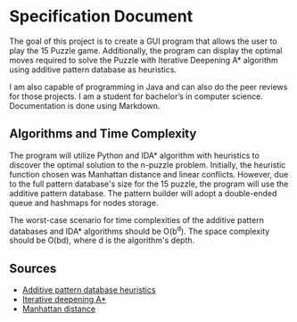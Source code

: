 # Specification Document

The goal of this project is to create a GUI program that allows the user to play the 15 Puzzle game. Additionally, the program can display the optimal moves required to solve the Puzzle with Iterative Deepening A* algorithm using additive pattern database as heuristics.

I am also capable of programming in Java and can also do the peer reviews for those projects. I am a student for  bachelor’s in computer science. Documentation is done using Markdown.

## Algorithms and Time Complexity

The program will utilize Python and IDA* algorithm with heuristics to discover the optimal solution to the n-puzzle problem. Initially, the heuristic function chosen was Manhattan distance and linear conflicts. However, due to the full pattern database's size for the 15 puzzle, the program will use the additive pattern database. The pattern builder will adopt a double-ended queue and hashmaps for nodes storage.

The worst-case scenario for time complexities of the additive pattern databases and IDA* algorithms should be O(b<sup>d</sup>). The space complexity should be O(bd), where d is the algorithm's depth.

## Sources

* [Additive pattern database heuristics](https://www.semanticscholar.org/paper/Additive-Pattern-Database-Heuristics-Felner-Korf/639eb0e6110ba09eb16bd6c958064ac6fa08b440)
* [Iterative deepening A*](https://en.wikipedia.org/wiki/Iterative_deepening_A*)
* [Manhattan distance](https://iq.opengenus.org/manhattan-distance/)


